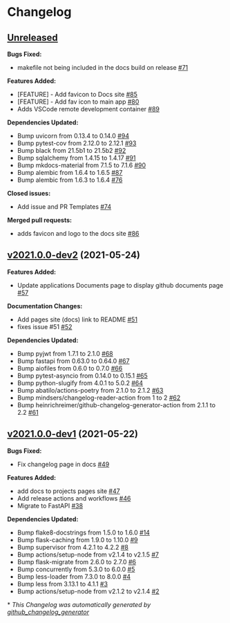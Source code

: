 # Changelog

## [Unreleased](https://github.com/madeinoz67/maker-hub/tree/HEAD)

**Bugs Fixed:**

- makefile not being included in the docs build on release [\#71](https://github.com/madeinoz67/maker-hub/issues/71)

**Features Added:**

- \[FEATURE\] - Add favicon to Docs site [\#85](https://github.com/madeinoz67/maker-hub/issues/85)
- \[FEATURE\] - Add fav icon to main app [\#80](https://github.com/madeinoz67/maker-hub/issues/80)
- Adds VSCode remote development container [\#89](https://github.com/madeinoz67/maker-hub/pull/89)

**Dependencies Updated:**

- Bump uvicorn from 0.13.4 to 0.14.0 [\#94](https://github.com/madeinoz67/maker-hub/pull/94)
- Bump pytest-cov from 2.12.0 to 2.12.1 [\#93](https://github.com/madeinoz67/maker-hub/pull/93)
- Bump black from 21.5b1 to 21.5b2 [\#92](https://github.com/madeinoz67/maker-hub/pull/92)
- Bump sqlalchemy from 1.4.15 to 1.4.17 [\#91](https://github.com/madeinoz67/maker-hub/pull/91)
- Bump mkdocs-material from 7.1.5 to 7.1.6 [\#90](https://github.com/madeinoz67/maker-hub/pull/90)
- Bump alembic from 1.6.4 to 1.6.5 [\#87](https://github.com/madeinoz67/maker-hub/pull/87)
- Bump alembic from 1.6.3 to 1.6.4 [\#76](https://github.com/madeinoz67/maker-hub/pull/76)

**Closed issues:**

- Add issue and PR Templates [\#74](https://github.com/madeinoz67/maker-hub/issues/74)

**Merged pull requests:**

- adds favicon and logo to the docs site [\#86](https://github.com/madeinoz67/maker-hub/pull/86)

## [v2021.0.0-dev2](https://github.com/madeinoz67/maker-hub/tree/v2021.0.0-dev2) (2021-05-24)

**Features Added:**

- Update applications Documents page to display github documents page [\#57](https://github.com/madeinoz67/maker-hub/issues/57)

**Documentation Changes:**

- Add pages site \(docs\) link to README [\#51](https://github.com/madeinoz67/maker-hub/issues/51)
- fixes issue \#51 [\#52](https://github.com/madeinoz67/maker-hub/pull/52)

**Dependencies Updated:**

- Bump pyjwt from 1.7.1 to 2.1.0 [\#68](https://github.com/madeinoz67/maker-hub/pull/68)
- Bump fastapi from 0.63.0 to 0.64.0 [\#67](https://github.com/madeinoz67/maker-hub/pull/67)
- Bump aiofiles from 0.6.0 to 0.7.0 [\#66](https://github.com/madeinoz67/maker-hub/pull/66)
- Bump pytest-asyncio from 0.14.0 to 0.15.1 [\#65](https://github.com/madeinoz67/maker-hub/pull/65)
- Bump python-slugify from 4.0.1 to 5.0.2 [\#64](https://github.com/madeinoz67/maker-hub/pull/64)
- Bump abatilo/actions-poetry from 2.1.0 to 2.1.2 [\#63](https://github.com/madeinoz67/maker-hub/pull/63)
- Bump mindsers/changelog-reader-action from 1 to 2 [\#62](https://github.com/madeinoz67/maker-hub/pull/62)
- Bump heinrichreimer/github-changelog-generator-action from 2.1.1 to 2.2 [\#61](https://github.com/madeinoz67/maker-hub/pull/61)

## [v2021.0.0-dev1](https://github.com/madeinoz67/maker-hub/tree/v2021.0.0-dev1) (2021-05-22)

**Bugs Fixed:**

- Fix changelog page in docs [\#49](https://github.com/madeinoz67/maker-hub/issues/49)

**Features Added:**

- add docs to projects pages site [\#47](https://github.com/madeinoz67/maker-hub/issues/47)
- Add release actions and workflows [\#46](https://github.com/madeinoz67/maker-hub/issues/46)
- Migrate to FastAPI [\#38](https://github.com/madeinoz67/maker-hub/issues/38)

**Dependencies Updated:**

- Bump flake8-docstrings from 1.5.0 to 1.6.0 [\#14](https://github.com/madeinoz67/maker-hub/pull/14)
- Bump flask-caching from 1.9.0 to 1.10.0 [\#9](https://github.com/madeinoz67/maker-hub/pull/9)
- Bump supervisor from 4.2.1 to 4.2.2 [\#8](https://github.com/madeinoz67/maker-hub/pull/8)
- Bump actions/setup-node from v2.1.4 to v2.1.5 [\#7](https://github.com/madeinoz67/maker-hub/pull/7)
- Bump flask-migrate from 2.6.0 to 2.7.0 [\#6](https://github.com/madeinoz67/maker-hub/pull/6)
- Bump concurrently from 5.3.0 to 6.0.0 [\#5](https://github.com/madeinoz67/maker-hub/pull/5)
- Bump less-loader from 7.3.0 to 8.0.0 [\#4](https://github.com/madeinoz67/maker-hub/pull/4)
- Bump less from 3.13.1 to 4.1.1 [\#3](https://github.com/madeinoz67/maker-hub/pull/3)
- Bump actions/setup-node from v2.1.2 to v2.1.4 [\#2](https://github.com/madeinoz67/maker-hub/pull/2)



\* *This Changelog was automatically generated by [github_changelog_generator](https://github.com/github-changelog-generator/github-changelog-generator)*
